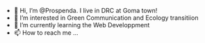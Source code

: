 - 👋 Hi, I’m @Prospenda. I live in DRC at Goma town!
- 👀 I’m interested in Green Communication and Ecology transitiion
- 🌱 I’m currently learning the Web Developpment 
- 📫 How to reach me ...

<!---
Prospenda/Prospenda is a ✨ special ✨ repository because its `README.md` (this file) appears on your GitHub profile.
You can click the Preview link to take a look at your changes.
--->
